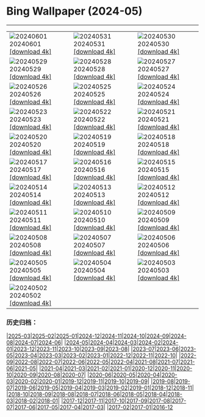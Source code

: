 # Bing Wallpaper (2024-05)
**************

<table><tr><td><img class="wallpaper" src="https://www.bing.com/th?id=OHR.YorkshireDalesNP_EN-US6104560581_1920x1080.jpg" alt="20240601"> 20240601 <a class="wallpaper_link" href="https://www.bing.com/th?id=OHR.YorkshireDalesNP_EN-US6104560581_UHD.jpg">[download 4k]</a></td><td><img class="wallpaper" src="https://www.bing.com/th?id=OHR.Everglades90th_EN-US5663293086_1920x1080.jpg" alt="20240531"> 20240531 <a class="wallpaper_link" href="https://www.bing.com/th?id=OHR.Everglades90th_EN-US5663293086_UHD.jpg">[download 4k]</a></td><td><img class="wallpaper" src="https://www.bing.com/th?id=OHR.MullOtter_EN-US5451978021_1920x1080.jpg" alt="20240530"> 20240530 <a class="wallpaper_link" href="https://www.bing.com/th?id=OHR.MullOtter_EN-US5451978021_UHD.jpg">[download 4k]</a></td></tr><tr><td><img class="wallpaper" src="https://www.bing.com/th?id=OHR.MeteoraMonastery_EN-US5286293282_1920x1080.jpg" alt="20240529"> 20240529 <a class="wallpaper_link" href="https://www.bing.com/th?id=OHR.MeteoraMonastery_EN-US5286293282_UHD.jpg">[download 4k]</a></td><td><img class="wallpaper" src="https://www.bing.com/th?id=OHR.MemorialFlags_EN-US5086740860_1920x1080.jpg" alt="20240528"> 20240528 <a class="wallpaper_link" href="https://www.bing.com/th?id=OHR.MemorialFlags_EN-US5086740860_UHD.jpg">[download 4k]</a></td><td><img class="wallpaper" src="https://www.bing.com/th?id=OHR.MethowWildflowers_EN-US4937353385_1920x1080.jpg" alt="20240527"> 20240527 <a class="wallpaper_link" href="https://www.bing.com/th?id=OHR.MethowWildflowers_EN-US4937353385_UHD.jpg">[download 4k]</a></td></tr><tr><td><img class="wallpaper" src="https://www.bing.com/th?id=OHR.MoroccoBenhaddou_EN-US4848616753_1920x1080.jpg" alt="20240526"> 20240526 <a class="wallpaper_link" href="https://www.bing.com/th?id=OHR.MoroccoBenhaddou_EN-US4848616753_UHD.jpg">[download 4k]</a></td><td><img class="wallpaper" src="https://www.bing.com/th?id=OHR.OrdesaNationalPark_EN-US4779461538_1920x1080.jpg" alt="20240525"> 20240525 <a class="wallpaper_link" href="https://www.bing.com/th?id=OHR.OrdesaNationalPark_EN-US4779461538_UHD.jpg">[download 4k]</a></td><td><img class="wallpaper" src="https://www.bing.com/th?id=OHR.IndianStarTortoise_EN-US4160827746_1920x1080.jpg" alt="20240524"> 20240524 <a class="wallpaper_link" href="https://www.bing.com/th?id=OHR.IndianStarTortoise_EN-US4160827746_UHD.jpg">[download 4k]</a></td></tr><tr><td><img class="wallpaper" src="https://www.bing.com/th?id=OHR.SnowGumTasmania_EN-US4058572259_1920x1080.jpg" alt="20240523"> 20240523 <a class="wallpaper_link" href="https://www.bing.com/th?id=OHR.SnowGumTasmania_EN-US4058572259_UHD.jpg">[download 4k]</a></td><td><img class="wallpaper" src="https://www.bing.com/th?id=OHR.MalaysiaTea_EN-US3322214623_1920x1080.jpg" alt="20240522"> 20240522 <a class="wallpaper_link" href="https://www.bing.com/th?id=OHR.MalaysiaTea_EN-US3322214623_UHD.jpg">[download 4k]</a></td><td><img class="wallpaper" src="https://www.bing.com/th?id=OHR.HoneycombBee_EN-US2941694554_1920x1080.jpg" alt="20240521"> 20240521 <a class="wallpaper_link" href="https://www.bing.com/th?id=OHR.HoneycombBee_EN-US2941694554_UHD.jpg">[download 4k]</a></td></tr><tr><td><img class="wallpaper" src="https://www.bing.com/th?id=OHR.VernazzaItaly_EN-US2643430613_1920x1080.jpg" alt="20240520"> 20240520 <a class="wallpaper_link" href="https://www.bing.com/th?id=OHR.VernazzaItaly_EN-US2643430613_UHD.jpg">[download 4k]</a></td><td><img class="wallpaper" src="https://www.bing.com/th?id=OHR.MuseumWhale_EN-US2412212162_1920x1080.jpg" alt="20240519"> 20240519 <a class="wallpaper_link" href="https://www.bing.com/th?id=OHR.MuseumWhale_EN-US2412212162_UHD.jpg">[download 4k]</a></td><td><img class="wallpaper" src="https://www.bing.com/th?id=OHR.TarangireElephants_EN-US8865263185_1920x1080.jpg" alt="20240518"> 20240518 <a class="wallpaper_link" href="https://www.bing.com/th?id=OHR.TarangireElephants_EN-US8865263185_UHD.jpg">[download 4k]</a></td></tr><tr><td><img class="wallpaper" src="https://www.bing.com/th?id=OHR.DayOfLight_EN-US1723401316_1920x1080.jpg" alt="20240517"> 20240517 <a class="wallpaper_link" href="https://www.bing.com/th?id=OHR.DayOfLight_EN-US1723401316_UHD.jpg">[download 4k]</a></td><td><img class="wallpaper" src="https://www.bing.com/th?id=OHR.BlueCityIndia_EN-US1593809891_1920x1080.jpg" alt="20240516"> 20240516 <a class="wallpaper_link" href="https://www.bing.com/th?id=OHR.BlueCityIndia_EN-US1593809891_UHD.jpg">[download 4k]</a></td><td><img class="wallpaper" src="https://www.bing.com/th?id=OHR.CarlsbadNP_EN-US2282243740_1920x1080.jpg" alt="20240515"> 20240515 <a class="wallpaper_link" href="https://www.bing.com/th?id=OHR.CarlsbadNP_EN-US2282243740_UHD.jpg">[download 4k]</a></td></tr><tr><td><img class="wallpaper" src="https://www.bing.com/th?id=OHR.NamibiaCanyon_EN-US1337379319_1920x1080.jpg" alt="20240514"> 20240514 <a class="wallpaper_link" href="https://www.bing.com/th?id=OHR.NamibiaCanyon_EN-US1337379319_UHD.jpg">[download 4k]</a></td><td><img class="wallpaper" src="https://www.bing.com/th?id=OHR.GuanacoMother_EN-US1023542218_1920x1080.jpg" alt="20240513"> 20240513 <a class="wallpaper_link" href="https://www.bing.com/th?id=OHR.GuanacoMother_EN-US1023542218_UHD.jpg">[download 4k]</a></td><td><img class="wallpaper" src="https://www.bing.com/th?id=OHR.TexasIndigoBunting_EN-US0916417036_1920x1080.jpg" alt="20240512"> 20240512 <a class="wallpaper_link" href="https://www.bing.com/th?id=OHR.TexasIndigoBunting_EN-US0916417036_UHD.jpg">[download 4k]</a></td></tr><tr><td><img class="wallpaper" src="https://www.bing.com/th?id=OHR.MisoolRajaAmpat_EN-US0805176947_1920x1080.jpg" alt="20240511"> 20240511 <a class="wallpaper_link" href="https://www.bing.com/th?id=OHR.MisoolRajaAmpat_EN-US0805176947_UHD.jpg">[download 4k]</a></td><td><img class="wallpaper" src="https://www.bing.com/th?id=OHR.EmirganPark_EN-US0659286862_1920x1080.jpg" alt="20240510"> 20240510 <a class="wallpaper_link" href="https://www.bing.com/th?id=OHR.EmirganPark_EN-US0659286862_UHD.jpg">[download 4k]</a></td><td><img class="wallpaper" src="https://www.bing.com/th?id=OHR.PortMarseille_EN-US0558123049_1920x1080.jpg" alt="20240509"> 20240509 <a class="wallpaper_link" href="https://www.bing.com/th?id=OHR.PortMarseille_EN-US0558123049_UHD.jpg">[download 4k]</a></td></tr><tr><td><img class="wallpaper" src="https://www.bing.com/th?id=OHR.LittleDuckling_EN-US0447954247_1920x1080.jpg" alt="20240508"> 20240508 <a class="wallpaper_link" href="https://www.bing.com/th?id=OHR.LittleDuckling_EN-US0447954247_UHD.jpg">[download 4k]</a></td><td><img class="wallpaper" src="https://www.bing.com/th?id=OHR.TheRoachesPeakDistrict_EN-US9733115206_1920x1080.jpg" alt="20240507"> 20240507 <a class="wallpaper_link" href="https://www.bing.com/th?id=OHR.TheRoachesPeakDistrict_EN-US9733115206_UHD.jpg">[download 4k]</a></td><td><img class="wallpaper" src="https://www.bing.com/th?id=OHR.SanMiguelAllende_EN-US9621237021_1920x1080.jpg" alt="20240506"> 20240506 <a class="wallpaper_link" href="https://www.bing.com/th?id=OHR.SanMiguelAllende_EN-US9621237021_UHD.jpg">[download 4k]</a></td></tr><tr><td><img class="wallpaper" src="https://www.bing.com/th?id=OHR.JediMonastery_EN-US9398447907_1920x1080.jpg" alt="20240505"> 20240505 <a class="wallpaper_link" href="https://www.bing.com/th?id=OHR.JediMonastery_EN-US9398447907_UHD.jpg">[download 4k]</a></td><td><img class="wallpaper" src="https://www.bing.com/th?id=OHR.SonoranSpring_EN-US9207877073_1920x1080.jpg" alt="20240504"> 20240504 <a class="wallpaper_link" href="https://www.bing.com/th?id=OHR.SonoranSpring_EN-US9207877073_UHD.jpg">[download 4k]</a></td><td><img class="wallpaper" src="https://www.bing.com/th?id=OHR.CratersOfTheMoon_EN-US6516727783_1920x1080.jpg" alt="20240503"> 20240503 <a class="wallpaper_link" href="https://www.bing.com/th?id=OHR.CratersOfTheMoon_EN-US6516727783_UHD.jpg">[download 4k]</a></td></tr><tr><td><img class="wallpaper" src="https://www.bing.com/th?id=OHR.HawaiianLei_EN-US6290126556_1920x1080.jpg" alt="20240502"> 20240502 <a class="wallpaper_link" href="https://www.bing.com/th?id=OHR.HawaiianLei_EN-US6290126556_UHD.jpg">[download 4k]</a></td><td></td><td></td></tr></table>

### 历史归档：

|[2025-03](/../2025-03/2025-03.md)|[2025-02](/../2025-02/2025-02.md)|[2025-01](/../2025-01/2025-01.md)|[2024-12](/../2024-12/2024-12.md)|[2024-11](/../2024-11/2024-11.md)|[2024-10](/../2024-10/2024-10.md)|[2024-09](/../2024-09/2024-09.md)|[2024-08](/../2024-08/2024-08.md)|[2024-07](/../2024-07/2024-07.md)|[2024-06](/../2024-06/2024-06.md)|
|[2024-05](/2024-05.md)|[2024-04](/../2024-04/2024-04.md)|[2024-03](/../2024-03/2024-03.md)|[2024-02](/../2024-02/2024-02.md)|[2024-01](/../2024-01/2024-01.md)|[2023-12](/../2023-12/2023-12.md)|[2023-11](/../2023-11/2023-11.md)|[2023-10](/../2023-10/2023-10.md)|[2023-09](/../2023-09/2023-09.md)|[2023-08](/../2023-08/2023-08.md)|
|[2023-07](/../2023-07/2023-07.md)|[2023-06](/../2023-06/2023-06.md)|[2023-05](/../2023-05/2023-05.md)|[2023-04](/../2023-04/2023-04.md)|[2023-03](/../2023-03/2023-03.md)|[2023-02](/../2023-02/2023-02.md)|[2023-01](/../2023-01/2023-01.md)|[2022-12](/../2022-12/2022-12.md)|[2022-11](/../2022-11/2022-11.md)|[2022-10](/../2022-10/2022-10.md)|
|[2022-09](/../2022-09/2022-09.md)|[2022-08](/../2022-08/2022-08.md)|[2022-07](/../2022-07/2022-07.md)|[2022-06](/../2022-06/2022-06.md)|[2022-05](/../2022-05/2022-05.md)|[2022-04](/../2022-04/2022-04.md)|[2021-08](/../2021-08/2021-08.md)|[2021-07](/../2021-07/2021-07.md)|[2021-06](/../2021-06/2021-06.md)|[2021-05](/../2021-05/2021-05.md)|
|[2021-04](/../2021-04/2021-04.md)|[2021-03](/../2021-03/2021-03.md)|[2021-02](/../2021-02/2021-02.md)|[2021-01](/../2021-01/2021-01.md)|[2020-12](/../2020-12/2020-12.md)|[2020-11](/../2020-11/2020-11.md)|[2020-10](/../2020-10/2020-10.md)|[2020-09](/../2020-09/2020-09.md)|[2020-08](/../2020-08/2020-08.md)|[2020-07](/../2020-07/2020-07.md)|
|[2020-06](/../2020-06/2020-06.md)|[2020-05](/../2020-05/2020-05.md)|[2020-04](/../2020-04/2020-04.md)|[2020-03](/../2020-03/2020-03.md)|[2020-02](/../2020-02/2020-02.md)|[2020-01](/../2020-01/2020-01.md)|[2019-12](/../2019-12/2019-12.md)|[2019-11](/../2019-11/2019-11.md)|[2019-10](/../2019-10/2019-10.md)|[2019-09](/../2019-09/2019-09.md)|
|[2019-08](/../2019-08/2019-08.md)|[2019-07](/../2019-07/2019-07.md)|[2019-06](/../2019-06/2019-06.md)|[2019-05](/../2019-05/2019-05.md)|[2019-04](/../2019-04/2019-04.md)|[2019-03](/../2019-03/2019-03.md)|[2019-02](/../2019-02/2019-02.md)|[2019-01](/../2019-01/2019-01.md)|[2018-12](/../2018-12/2018-12.md)|[2018-11](/../2018-11/2018-11.md)|
|[2018-10](/../2018-10/2018-10.md)|[2018-09](/../2018-09/2018-09.md)|[2018-08](/../2018-08/2018-08.md)|[2018-07](/../2018-07/2018-07.md)|[2018-06](/../2018-06/2018-06.md)|[2018-05](/../2018-05/2018-05.md)|[2018-04](/../2018-04/2018-04.md)|[2018-03](/../2018-03/2018-03.md)|[2018-02](/../2018-02/2018-02.md)|[2018-01](/../2018-01/2018-01.md)|
|[2017-12](/../2017-12/2017-12.md)|[2017-11](/../2017-11/2017-11.md)|[2017-10](/../2017-10/2017-10.md)|[2017-09](/../2017-09/2017-09.md)|[2017-08](/../2017-08/2017-08.md)|[2017-07](/../2017-07/2017-07.md)|[2017-06](/../2017-06/2017-06.md)|[2017-05](/../2017-05/2017-05.md)|[2017-04](/../2017-04/2017-04.md)|[2017-03](/../2017-03/2017-03.md)|
|[2017-02](/../2017-02/2017-02.md)|[2017-01](/../2017-01/2017-01.md)|[2016-12](/../2016-12/2016-12.md)